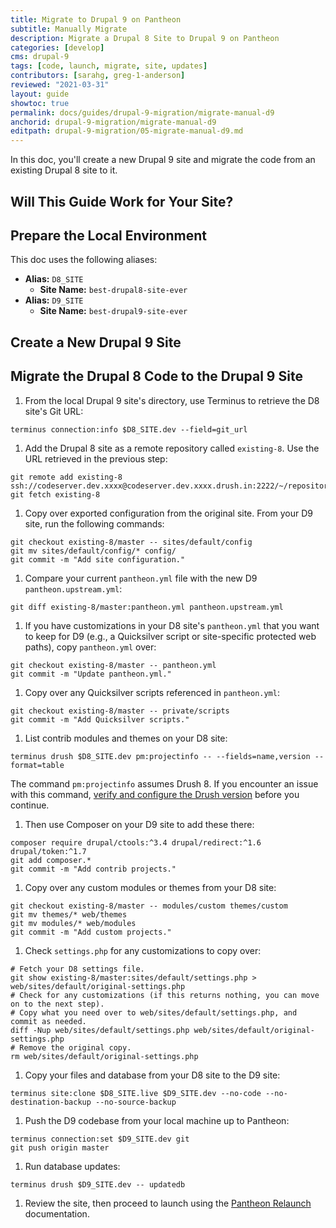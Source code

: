 ```yaml
---
title: Migrate to Drupal 9 on Pantheon
subtitle: Manually Migrate
description: Migrate a Drupal 8 Site to Drupal 9 on Pantheon
categories: [develop]
cms: drupal-9
tags: [code, launch, migrate, site, updates]
contributors: [sarahg, greg-1-anderson]
reviewed: "2021-03-31"
layout: guide
showtoc: true
permalink: docs/guides/drupal-9-migration/migrate-manual-d9
anchorid: drupal-9-migration/migrate-manual-d9
editpath: drupal-9-migration/05-migrate-manual-d9.md
---
```


In this doc, you'll create a new Drupal 9 site and migrate the code from an existing Drupal 8 site to it.

## Will This Guide Work for Your Site?

<Partial file="drupal-9/upgrade-site-requirements.md" />

## Prepare the Local Environment

<Partial file="drupal-9/prepare-local-environment.md" />

This doc uses the following aliases:

- **Alias:** `D8_SITE`
  - **Site Name:** `best-drupal8-site-ever`
- **Alias:** `D9_SITE`
  - **Site Name:** `best-drupal9-site-ever`

## Create a New Drupal 9 Site

<Partial file="drupal-9/drupal-9-upstream-install.md" />

## Migrate the Drupal 8 Code to the Drupal 9 Site

1. From the local Drupal 9 site's directory, use Terminus to retrieve the D8 site's Git URL:

  ```bash{promptUser: user}
  terminus connection:info $D8_SITE.dev --field=git_url
  ```

1. Add the Drupal 8 site as a remote repository called `existing-8`. Use the URL retrieved in the previous step:

  ```bash{promptUser: user}
  git remote add existing-8 ssh://codeserver.dev.xxxx@codeserver.dev.xxxx.drush.in:2222/~/repository.git
  git fetch existing-8
  ```

1. Copy over exported configuration from the original site. From your D9 site, run the following commands:

  ```bash{promptUser: user}
  git checkout existing-8/master -- sites/default/config
  git mv sites/default/config/* config/
  git commit -m "Add site configuration."
  ```

1. Compare your current `pantheon.yml` file with the new D9 `pantheon.upstream.yml`:

  ```bash{promptUser: user}
  git diff existing-8/master:pantheon.yml pantheon.upstream.yml
  ```

1. If you have customizations in your D8 site's `pantheon.yml` that you want to keep for D9 (e.g., a Quicksilver script or site-specific protected web paths), copy `pantheon.yml` over:

  ```bash{promptUser: user}
  git checkout existing-8/master -- pantheon.yml
  git commit -m "Update pantheon.yml."
  ```

1. Copy over any Quicksilver scripts referenced in `pantheon.yml`:

  ```bash{promptUser: user}
  git checkout existing-8/master -- private/scripts
  git commit -m "Add Quicksilver scripts."
  ```

1. List contrib modules and themes on your D8 site:

  ```bash{promptUser: user}
  terminus drush $D8_SITE.dev pm:projectinfo -- --fields=name,version --format=table
  ```

  The command `pm:projectinfo` assumes Drush 8. If you encounter an issue with this command, [verify and configure the Drush version](/drush-versions) before you continue.

1. Then use Composer on your D9 site to add these there:

  ```bash{promptUser: user}
  composer require drupal/ctools:^3.4 drupal/redirect:^1.6 drupal/token:^1.7
  git add composer.*
  git commit -m "Add contrib projects."
  ```

1. Copy over any custom modules or themes from your D8 site:

  ```bash{promptUser: user}
  git checkout existing-8/master -- modules/custom themes/custom
  git mv themes/* web/themes
  git mv modules/* web/modules
  git commit -m "Add custom projects."
  ```

1. Check `settings.php` for any customizations to copy over:

  ```bash{promptUser: user}
  # Fetch your D8 settings file.
  git show existing-8/master:sites/default/settings.php > web/sites/default/original-settings.php
  # Check for any customizations (if this returns nothing, you can move on to the next step).
  # Copy what you need over to web/sites/default/settings.php, and commit as needed.
  diff -Nup web/sites/default/settings.php web/sites/default/original-settings.php
  # Remove the original copy.
  rm web/sites/default/original-settings.php
  ```

1. Copy your files and database from your D8 site to the D9 site:

  ```bash{promptUser: user}
  terminus site:clone $D8_SITE.live $D9_SITE.dev --no-code --no-destination-backup --no-source-backup
  ```

1. Push the D9 codebase from your local machine up to Pantheon:

  ```bash{promptUser: user}
  terminus connection:set $D9_SITE.dev git
  git push origin master
  ```

1. Run database updates:

  ```bash{promptUser: user}
  terminus drush $D9_SITE.dev -- updatedb
  ```

1. Review the site, then proceed to launch using the [Pantheon Relaunch](/relaunch) documentation.
